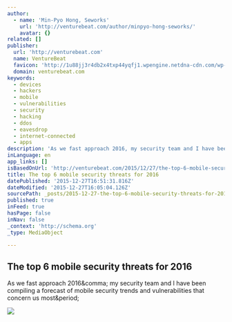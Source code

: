 ```yaml
---
author:
  - name: 'Min-Pyo Hong, Seworks'
    url: 'http://venturebeat.com/author/minpyo-hong-seworks/'
    avatar: {}
related: []
publisher:
  url: 'http://venturebeat.com'
  name: VentureBeat
  favicon: 'http://1u88jj3r4db2x4txp44yqfj1.wpengine.netdna-cdn.com/wp-content/themes/vbnews/img/favicon.ico'
  domain: venturebeat.com
keywords:
  - devices
  - hackers
  - mobile
  - vulnerabilities
  - security
  - hacking
  - ddos
  - eavesdrop
  - internet-connected
  - apps
description: 'As we fast approach 2016, my security team and I have been compiling a forecast of mobile security trends and vulnerabilities that concern us most.'
inLanguage: en
app_links: []
isBasedOnUrl: 'http://venturebeat.com/2015/12/27/the-top-6-mobile-security-threats-for-2016/'
title: The top 6 mobile security threats for 2016
datePublished: '2015-12-27T16:51:31.816Z'
dateModified: '2015-12-27T16:05:04.126Z'
sourcePath: _posts/2015-12-27-the-top-6-mobile-security-threats-for-2016.md
published: true
inFeed: true
hasPage: false
inNav: false
_context: 'http://schema.org'
_type: MediaObject

---
```

<article style=""><h1>The top 6 mobile security threats for 2016</h1><p>As we fast approach 2016&amp;comma; my security team and I have been compiling a forecast of mobile security trends and vulnerabilities that concern us most&amp;period;</p><img src="http://1u88jj3r4db2x4txp44yqfj1.wpengine.netdna-cdn.com/wp-content/uploads/2015/12/security-threat-780x500.jpg" /></article>